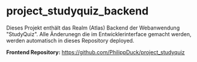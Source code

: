 # project_studyquiz_backend

Dieses Projekt enthält das Realm (Atlas) Backend der Webanwendung "StudyQuiz". Alle Änderunegn die im Entwicklerinterface gemacht werden, werden automatisch in dieses Repository deployed.

**Frontend Repository:** https://github.com/PhilippDuck/project_studyquiz
